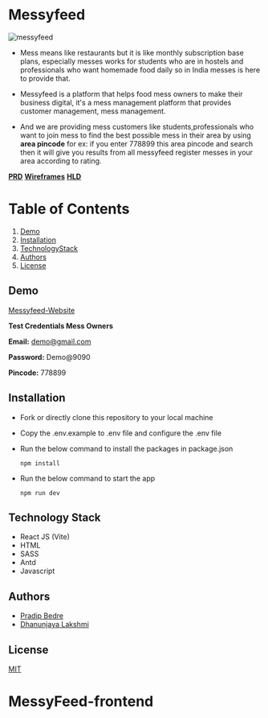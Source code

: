 # Messyfeed
![messyfeed](https://user-images.githubusercontent.com/60803643/215692195-f5fb510b-8a61-4dbb-b71e-b6766312d299.png)


- Mess means like restaurants but it is like monthly subscription base plans, especially messes works for students who are in hostels and professionals    who want homemade food daily so in India messes is here to provide that.

- Messyfeed is a platform that helps food mess owners to make their business digital, it's a mess management platform that provides                     customer management, mess management.

- And we are providing mess customers like students,professionals who want to join mess to find the best possible mess in their area by using **area       pincode** for ex: if you enter   778899 this area pincode and search then it will give you results from all messyfeed register messes in your area 
  according to rating.


**[PRD](https://drive.google.com/file/d/1GF98HgOdRvejjICacmYIfxZtmIWUGERH/view?usp=sharing)**   **[Wireframes](https://www.figma.com/file/v1qMCur2Vcn1wTZf2FtAfn/Landing-Page?node-id=0%3A1&t=D5EeAXZUprBn5abn-1)**  **[HLD](https://drive.google.com/file/d/1xwl-eD0pzTQyaAtYvahNMaKqFA1ucJLj/view?usp=sharing)**


# Table of Contents
1. [Demo](#Demo)
2. [Installation](#Installation)
3. [TechnologyStack](#Technology)
4. [Authors](#Authors)
5. [License](#License)

## Demo
[Messyfeed-Website](https://messyfeed.netlify.app/)

**Test Credentials Mess Owners**

**Email:** demo@gmail.com

**Password:** Demo@9090

**Pincode:** 778899

## Installation

- Fork or directly clone this repository to your local machine
- Copy the .env.example to .env file and configure the .env file
- Run the below command to install the packages in package.json

  `npm install`

- Run the below command to start the app

  `npm run dev`

## Technology Stack
 
 -  React JS (Vite)
 -  HTML
 -  SASS
 -  Antd
 -  Javascript


## Authors
- [Pradip Bedre](https://github.com/pradipbedre)
- [Dhanunjaya Lakshmi](https://github.com/dhanunjayalakshmi)

## License
[MIT](https://opensource.org/licenses/MIT)
# MessyFeed-frontend
